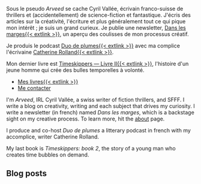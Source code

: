 Sous le pseudo _Arveed_ se cache Cyril Vallée, écrivain franco-suisse de thrillers et (accidentellement) de science-fiction et fantastique.
J'écris des articles sur la créativité, l'écriture et plus généralement tout ce qui pique mon intérêt ; je suis un grand curieux. Je publie une newsletter, [Dans les marges{{< extlink >}}](https://cyrilvallee.com/dlm/?ref=vallee.io), un aperçu des coulisses de mon processus créatif.

Je produis le podcast [Duo de plumes{{< extlink >}}](https://duodeplumes.com/) avec ma complice l'écrivaine [Catherine Rolland{{< extlink >}}](https://catherine-rolland.com/?ref=vallee.io).

Mon dernier livre est [Timeskippers — Livre II{{< extlink >}}](https://www.cyrilvallee.com/timeskippers/), l'histoire d'un jeune homme qui crée des bulles temporelles à volonté.

<ul class="ulhome">
<li style="margin: 0 0.5em;"><a href="https://cyrilvallee.com/livres/">Mes livres{{< extlink >}}</a></li>
<li style="margin: 0 0.5em;"><a href="a-propos/">Me contacter</a></li>
</ul>

I'm _Arveed_, IRL Cyril Vallée, a swiss writer of fiction thrillers, and SFFF.
I write a blog on creativity, writing and each subject that drives my curiosity. I write a newsletter (in french) named _Dans les marges_, which is a backstage sight on my creative process. To learn more, hit the [about](/about) page.

I produce and co-host _Duo de plumes_ a litterary podcast in french with my accomplice, writer Catherine Rolland.

My last book is _Timeskippers: book 2_, the story of a young man who creates time bubbles on demand.

## Blog posts
